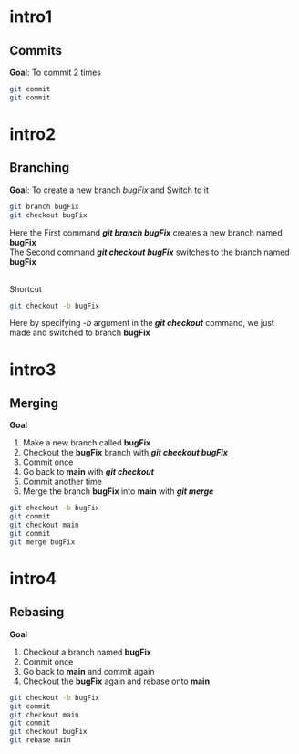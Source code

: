 # intro1
## Commits
**Goal**: To commit 2 times
```bash
git commit
git commit
```

# intro2
## Branching
**Goal**: To create a new branch *bugFix* and Switch to it
```bash
git branch bugFix
git checkout bugFix
```
Here the First command ***git branch bugFix*** creates a new branch named **bugFix**<br />
The Second command ***git checkout bugFix*** switches to the branch named **bugFix**<br /><br />

Shortcut
```bash
git checkout -b bugFix
```
Here by specifying *-b* argument in the ***git checkout*** command, we just made and switched to branch **bugFix**

# intro3
## Merging
**Goal**
1. Make a new branch called **bugFix**
2. Checkout the **bugFix** branch with ***git checkout bugFix***
3. Commit once
4. Go back to **main** with ***git checkout***
5. Commit another time
6. Merge the branch **bugFix** into **main** with ***git merge***
```bash
git checkout -b bugFix
git commit
git checkout main
git commit
git merge bugFix
```

# intro4
## Rebasing
**Goal**
1. Checkout a branch named **bugFix**
2. Commit once
3. Go back to **main** and commit again
4. Checkout the **bugFix** again and rebase onto **main**
```bash
git checkout -b bugFix
git commit
git checkout main
git commit
git checkout bugFix
git rebase main
```
